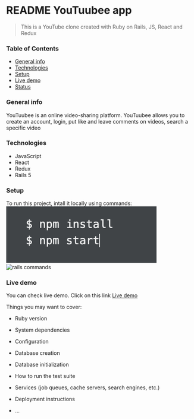 # README YouTuubee app
  > This is a YouTube clone created with Ruby on Rails, JS, React and Redux

### Table of Contents
* [General info](#general-info)
* [Technologies](#technologies)
* [Setup](#setup)
* [Live demo](https://youtuubee.herokuapp.com/?#/)
* [Status](#setup)

### General info
 YouTuubee is an online video-sharing platform. YouTuubee allows you to create an account, login, put like and leave comments on videos, search 
 a specific video

### Technologies
 * JavaScript
 * React
 * Redux
 * Rails 5

### Setup
To run this project, intall it locally using commands: <br />
![npm commands](https://github.com/andmitriy93/Fullstack_Project_Youtube/blob/main/screenshots/Screen%20Shot%202021-02-20%20at%201.16.21%20AM.png) <br />
![rails commands]()

### Live demo
You can check live demo. Click on this link [Live demo](https://youtuubee.herokuapp.com/?#/)





Things you may want to cover:

* Ruby version

* System dependencies

* Configuration

* Database creation

* Database initialization

* How to run the test suite

* Services (job queues, cache servers, search engines, etc.)

* Deployment instructions

* ...
